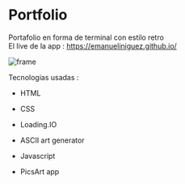 # Portfolio 

Portafolio en forma de terminal con estilo retro   
El live de la app : https://emanueliniguez.github.io/  

![frame](https://github.com/EmanuelIniguez/emanuelIniguez.github.io/assets/84642858/4bed2372-b60b-4805-9b9b-33f38e060984)







Tecnologias usadas : 

- HTML
 
- CSS

- Loading.IO

- ASCII art generator 

- Javascript

- PicsArt app 
